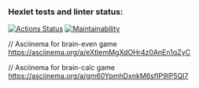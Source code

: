 ### Hexlet tests and linter status:
[![Actions Status](https://github.com/MartenBrooks/frontend-project-44/actions/workflows/hexlet-check.yml/badge.svg)](https://github.com/MartenBrooks/frontend-project-44/actions)
[![Maintainability](https://api.codeclimate.com/v1/badges/1220bcecf2c6e42317e7/maintainability)](https://codeclimate.com/github/MartenBrooks/frontend-project-44/maintainability)

// Asciinema for brain-even game
https://asciinema.org/a/eXtIemMgXdOHr4z0AnEn1qZyC

// Asciinema for brain-calc game
https://asciinema.org/a/gm60YpmhDxnkM6sfIP9IP5Ql7